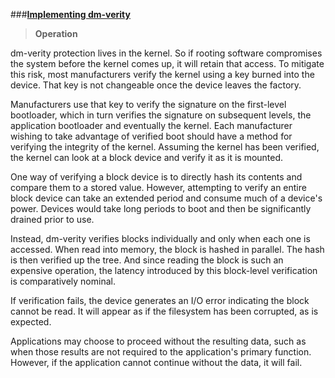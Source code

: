 

###[**Implementing dm-verity**](http://source.android.com/security/verifiedboot/dm-verity.html)

> **Operation**

dm-verity protection lives in the kernel. So if rooting software compromises the system before the kernel comes up, it will retain that access. To mitigate this risk, most manufacturers verify the kernel using a key burned into the device. That key is not changeable once the device leaves the factory.

Manufacturers use that key to verify the signature on the first-level bootloader, which in turn verifies the signature on subsequent levels, the application bootloader and eventually the kernel. Each manufacturer wishing to take advantage of verified boot should have a method for verifying the integrity of the kernel. Assuming the kernel has been verified, the kernel can look at a block device and verify it as it is mounted.

One way of verifying a block device is to directly hash its contents and compare them to a stored value. However, attempting to verify an entire block device can take an extended period and consume much of a device's power. Devices would take long periods to boot and then be significantly drained prior to use.

Instead, dm-verity verifies blocks individually and only when each one is accessed. When read into memory, the block is hashed in parallel. The hash is then verified up the tree. And since reading the block is such an expensive operation, the latency introduced by this block-level verification is comparatively nominal.

If verification fails, the device generates an I/O error indicating the block cannot be read. It will appear as if the filesystem has been corrupted, as is expected.

Applications may choose to proceed without the resulting data, such as when those results are not required to the application's primary function. However, if the application cannot continue without the data, it will fail.
